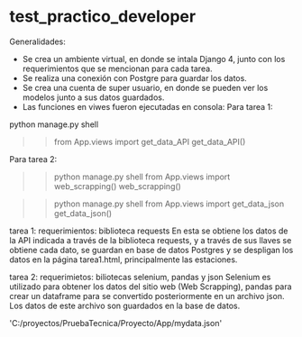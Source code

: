 # test_practico_developer

Generalidades:

- Se crea un ambiente virtual, en donde se intala Django 4, junto con los requerimientos que se mencionan para cada tarea.
- Se realiza una conexión con Postgre para guardar los datos. 
- Se crea una cuenta de super usuario, en donde se pueden ver los modelos junto a sus datos guardados. 
- Las funciones en viwes fueron ejecutadas en consola: 
Para tarea 1:

python manage.py shell
>>from App.views import get_data_API
>>get_data_API()

Para tarea 2:
>>python manage.py shell
>>from App.views import web_scrapping()
>>web_scrapping()

>>python manage.py shell
>>from App.views import get_data_json
>>get_data_json()

tarea 1:
requerimientos: biblioteca requests
En esta se obtiene los datos de la API indicada a través de la biblioteca requests, y a través de sus llaves se obtiene cada dato, se guardan en base de datos
Postgres y se despligan los datos en la página tarea1.html, principalmente las estaciones.  

tarea 2:
requerimietos: biliotecas selenium, pandas y json
Selenium es utilizado para obtener los datos del sitio web (Web Scrapping), pandas para crear un dataframe para se convertido posteriormente en un archivo json. 
Los datos de este archivo son guardados en la base de datos. 

'C:/proyectos/PruebaTecnica/Proyecto/App/mydata.json'
